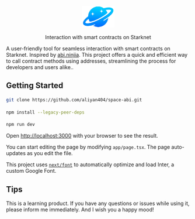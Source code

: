 
<p align="center">
  <a href="https://space-abi.vercel.app/">
      <picture>
        <img alt="logo" src="https://raw.githubusercontent.com/aliyan404/space-abi/main/public/logo.png" width="auto" height="60">
      </picture>
</a>
</p>

<p align="center">
  Interaction with smart contracts on Starknet
<p>

A user-friendly tool for seamless interaction with smart contracts on Starknet. Inspired by [abi.ninjia](https://github.com/BuidlGuidl/abi.ninja). This project offers a quick and efficient way to call contract methods using addresses, streamlining the process for developers and users alike..

## Getting Started

```bash
git clone https://github.com/aliyan404/space-abi.git

npm install --legacy-peer-deps

npm run dev
```

Open [http://localhost:3000](http://localhost:3000) with your browser to see the result.

You can start editing the page by modifying `app/page.tsx`. The page auto-updates as you edit the file.

This project uses [`next/font`](https://nextjs.org/docs/basic-features/font-optimization) to automatically optimize and load Inter, a custom Google Font.

## Tips

This is a learning product. If you have any questions or issues while using it, please inform me immediately. And I wish you a happy mood!
